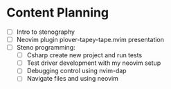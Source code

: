 # Content Planning

- [ ] Intro to stenography
- [ ] Neovim plugin plover-tapey-tape.nvim presentation
- [ ] Steno programming:
  - [ ] Csharp create new project and run tests
  - [ ] Test driver development with my neovim setup
  - [ ] Debugging control using nvim-dap
  - [ ] Navigate files and using neovim
